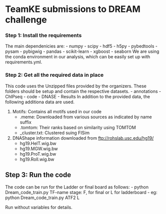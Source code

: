 # TeamKE submissions to DREAM challenge


### Step 1: Install the requirements
The main dependenicies are:
    - numpy
    - scipy
    - hdf5
    - h5py
    - pybedtools
    - pysam
    - pybigwig
    - pandas
    - scikit-learn
    - xgboost
    - seaborn
We are using the conda environment in our analysis, 
which can be easily set up with requirements.yml.


### Step 2: Get all the required data in place

This code uses the Unzipped files provided by the organizers. 
These folders should be setup and contain the respective datasets.
    - annotations
    - ChIPseq
    - code
    - DNASE
    - Results 
 In addition to the provided data, the following additiona data are used.

1. Motifs: Contains all motifs used in our code
    - .meme: Downloaded from various sources as indicated by name suffix
    - .tomtom: Their ranks based on similarity using TOMTOM
    - \_cluster.txt: Clustered suing FISim
2. DNAShape information downloaded from ftp://rohslab.usc.edu/hg19/
    - hg19.HelT.wig.bw
    - hg19.MGW.wig.bw
    - hg19.ProT.wig.bw
    - hg19.Roll.wig.bw
    
## Step 3: Run the code

The code can be run for the Ladder or final board as follows:
    - python Dream_code_train.py TF-name stage: F, for final or L for ladderboard
    - eg: python Dream_code_train.py ATF2 L
    
Run without variables for details. 


